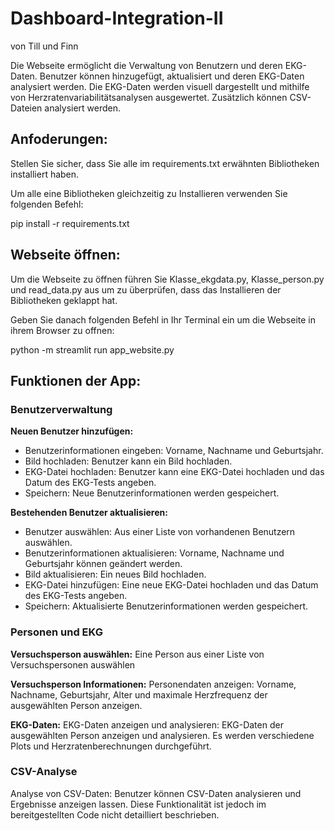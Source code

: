# Dashboard-Integration-II
von Till und Finn

Die Webseite ermöglicht die Verwaltung von Benutzern und deren EKG-Daten. Benutzer können hinzugefügt, aktualisiert und deren EKG-Daten analysiert werden. Die EKG-Daten werden visuell dargestellt und mithilfe von Herzratenvariabilitätsanalysen ausgewertet. Zusätzlich können CSV-Dateien analysiert werden.

## Anfoderungen:

Stellen Sie sicher, dass Sie alle im requirements.txt erwähnten Bibliotheken installiert haben.

Um alle eine Bibliotheken gleichzeitig zu Installieren verwenden Sie folgenden Befehl:

pip install -r requirements.txt

## Webseite öffnen:

Um die Webseite zu öffnen führen Sie Klasse_ekgdata.py, Klasse_person.py und read_data.py aus um zu überprüfen, dass das Installieren der Bibliotheken geklappt hat.

Geben Sie danach folgenden Befehl in Ihr Terminal ein um die Webseite in ihrem Browser zu offnen:

python -m streamlit run app_website.py


## Funktionen der App:

### Benutzerverwaltung

**Neuen Benutzer hinzufügen:**
- Benutzerinformationen eingeben: Vorname, Nachname und Geburtsjahr.
- Bild hochladen: Benutzer kann ein Bild hochladen.
- EKG-Datei hochladen: Benutzer kann eine EKG-Datei hochladen und das Datum des EKG-Tests angeben.
- Speichern: Neue Benutzerinformationen werden gespeichert.

**Bestehenden Benutzer aktualisieren:**
- Benutzer auswählen: Aus einer Liste von vorhandenen Benutzern auswählen.
- Benutzerinformationen aktualisieren: Vorname, Nachname und Geburtsjahr können geändert werden.
- Bild aktualisieren: Ein neues Bild hochladen.
- EKG-Datei hinzufügen: Eine neue EKG-Datei hochladen und das Datum des EKG-Tests angeben.
- Speichern: Aktualisierte Benutzerinformationen werden gespeichert.

### Personen und EKG

**Versuchsperson auswählen:** Eine Person aus einer Liste von Versuchspersonen auswählen

**Versuchsperson Informationen:**
    Personendaten anzeigen: Vorname, Nachname, Geburtsjahr, Alter und maximale Herzfrequenz der ausgewählten Person anzeigen.
    
**EKG-Daten:**
    EKG-Daten anzeigen und analysieren: EKG-Daten der ausgewählten Person anzeigen und analysieren. Es werden verschiedene Plots und Herzratenberechnungen durchgeführt.

### CSV-Analyse

Analyse von CSV-Daten: Benutzer können CSV-Daten analysieren und Ergebnisse anzeigen lassen. Diese Funktionalität ist jedoch im bereitgestellten Code nicht detailliert beschrieben.




